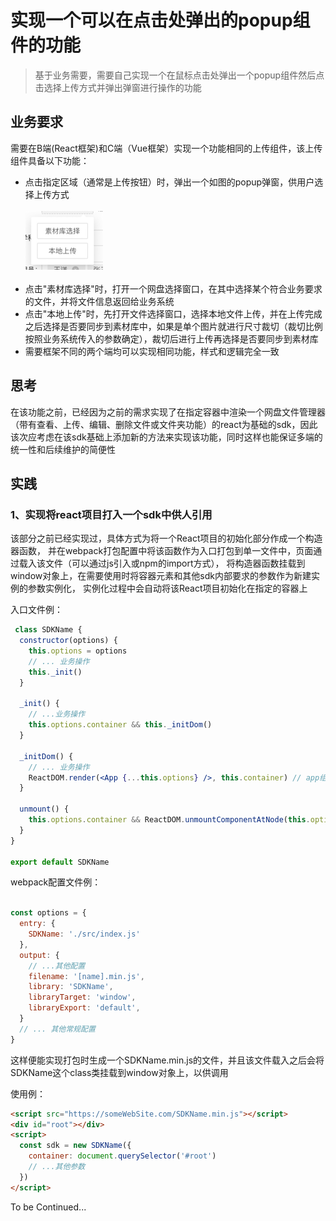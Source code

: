 # 实现一个可以在点击处弹出的popup组件的功能

> 基于业务需要，需要自己实现一个在鼠标点击处弹出一个popup组件然后点击选择上传方式并弹出弹窗进行操作的功能

## 业务要求

需要在B端(React框架)和C端（Vue框架）实现一个功能相同的上传组件，该上传组件具备以下功能：

- 点击指定区域（通常是上传按钮）时，弹出一个如图的popup弹窗，供用户选择上传方式
  <br/>   
  ![popup图](assets/images/popup.png)   
  <br/>
- 点击"素材库选择"时，打开一个网盘选择窗口，在其中选择某个符合业务要求的文件，并将文件信息返回给业务系统
- 点击"本地上传"时，先打开文件选择窗口，选择本地文件上传，并在上传完成之后选择是否要同步到素材库中，如果是单个图片就进行尺寸裁切（裁切比例按照业务系统传入的参数确定），裁切后进行上传再选择是否要同步到素材库
- 需要框架不同的两个端均可以实现相同功能，样式和逻辑完全一致

## 思考

在该功能之前，已经因为之前的需求实现了在指定容器中渲染一个网盘文件管理器（带有查看、上传、编辑、删除文件或文件夹功能）的react为基础的sdk，因此该次应考虑在该sdk基础上添加新的方法来实现该功能，同时这样也能保证多端的统一性和后续维护的简便性

## 实践

### 1、实现将react项目打入一个sdk中供人引用

该部分之前已经实现过，具体方式为将一个React项目的初始化部分作成一个构造器函数，
并在webpack打包配置中将该函数作为入口打包到单一文件中，页面通过载入该文件（可以通过js引入或npm的import方式），
将构造器函数挂载到window对象上，在需要使用时将容器元素和其他sdk内部要求的参数作为新建实例的参数实例化，
实例化过程中会自动将该React项目初始化在指定的容器上

入口文件例：

```jsx
 class SDKName {
  constructor(options) {
    this.options = options
    // ... 业务操作
    this._init()
  }
  
  _init() {
    // ...业务操作
    this.options.container && this._initDom()
  }

  _initDom() {
    // ... 业务操作
    ReactDOM.render(<App {...this.options} />, this.container) // app组件是React组件
  }
  
  unmount() {
    this.options.container && ReactDOM.unmountComponentAtNode(this.options.container)
  }
}

export default SDKName
```

webpack配置文件例：

```javascript

const options = {
  entry: {
    SDKName: './src/index.js'
  },
  output: {
    // ...其他配置
    filename: '[name].min.js',
    library: 'SDKName',
    libraryTarget: 'window',
    libraryExport: 'default',
  }
  // ... 其他常规配置
}

```
 
这样便能实现打包时生成一个SDKName.min.js的文件，并且该文件载入之后会将SDKName这个class类挂载到window对象上，以供调用

使用例：
```html
<script src="https://someWebSite.com/SDKName.min.js"></script>
<div id="root"></div>
<script>
  const sdk = new SDKName({
    container: document.querySelector('#root')
    // ...其他参数
  })
</script>
```

To be Continued...
